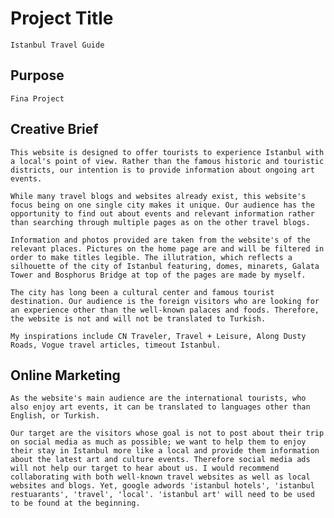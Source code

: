 # Project Title
	Istanbul Travel Guide

## Purpose
	Fina Project

## Creative Brief
	This website is designed to offer tourists to experience Istanbul with a local's point of view. Rather than the famous historic and touristic districts, our intention is to provide information about ongoing art events. 

	While many travel blogs and websites already exist, this website's focus being on one single city makes it unique. Our audience has the opportunity to find out about events and relevant information rather than searching through multiple pages as on the other travel blogs. 

	Information and photos provided are taken from the website's of the relevant places. Pictures on the home page are and will be filtered in order to make titles legible. The illutration, which reflects a silhouette of the city of Istanbul featuring, domes, minarets, Galata Tower and Bosphorus Bridge at top of the pages are made by myself.  

	The city has long been a cultural center and famous tourist destination. Our audience is the foreign visitors who are looking for an experience other than the well-known palaces and foods. Therefore, the website is not and will not be translated to Turkish.  

	My inspirations include CN Traveler, Travel + Leisure, Along Dusty Roads, Vogue travel articles, timeout Istanbul. 

## Online Marketing
	As the website's main audience are the international tourists, who also enjoy art events, it can be translated to languages other than English, or Turkish.

	Our target are the visitors whose goal is not to post about their trip on social media as much as possible; we want to help them to enjoy their stay in Istanbul more like a local and provide them information about the latest art and culture events. Therefore social media ads will not help our target to hear about us. I would recommend collaborating with both well-known travel websites as well as local websites and blogs. Yet, google adwords 'istanbul hotels', 'istanbul restuarants', 'travel', 'local'. 'istanbul art' will need to be used to be found at the beginning. 